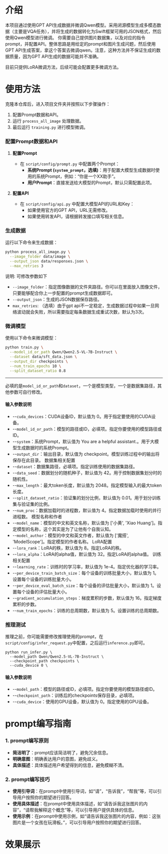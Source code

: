
# 介绍
本项目通过使用GPT API生成数据并微调Qwen模型。采用闭源模型生成多模态数据（主要是VQA任务），并将生成的数据转化为Swift框架可用的JSON格式，然后使用Qwen模型进行微调。
你需要自己提供图片数据集，以及对应的指令prompt，并配置API。整体思路是用给定的prompt和图片生成问题，然后使用GPT API生成答案，拿这个答案去微调qwen。注意，这种方法并不保证生成的数据质量，因为GPT API生成的数据可能并不准确。

目前只提供LoRA微调方法，后续可能会配置更多微调方法。

# 使用方法

克隆本仓库后，进入项目文件夹并按照以下步骤操作：

1. 配置Prompt数据和API。
2. 运行 `process_all_image` 处理数据。
3. 最后运行 `training.py` 进行模型微调。

### 配置Prompt数据和API

1. **配置Prompt**  
   - 在 `script/config/prompt.py` 中配置两个Prompt：
     - **系统Prompt (`system_prompt`，选填)**：用于配置大模型生成数据时使用的系统Prompt，例如：“你是一个XX助手”。
     - **用户Prompt**：直接发送给大模型的Prompt，默认只需配置此项。
   
2. **配置API**  
   - 在 `script/config/api.py` 中配置大模型API的URL和Key：
     - 如果使用官方的GPT API，URL无需修改。
     - 如果使用转发API，请根据转发接口填写相关信息。

### 生成数据

运行以下命令来生成数据：

```bash
python process_all_image.py \
  --image_folder data/image \
  --output_json data/responses.json \
  --max_retries 3
```
说明:
可修改参数如下
- `--image_folder`：指定图像数据的文件夹路径。你可以在里面放入图像文件，只要能够配合你上一步配置的prompt生成数据即可。
- `--output_json`：生成的JSON数据保存路径。
- `max_retries`: （选填）由于gpt api不一定稳定，生成数据过程中如果一旦网络波动就会失败，所以需要指定每条数据生成重试次数，默认为3次。

### 微调模型

使用以下命令来微调模型：

```bash
python train.py \
  --model_id_or_path Qwen/Qwen2.5-VL-7B-Instruct \
  --dataset data/sft_data.json \
  --output_dir checkpoints \
  --num_train_epochs 10 \
  --split_dataset_ratio 0.8

```

---
必填的是`model_id_or_path`和`dataset`，一个是模型类型，一个是数据集路径，其他参数可自行修改。

#### 输入参数说明
- --`cuda_devices`：CUDA设备ID，默认值为 0。用于指定要使用的CUDA设备。
- --`model_id_or_path`：模型的路径或ID，必填项。指定你要使用的模型路径或ID。
- --`system`：系统Prompt，默认值为 You are a helpful assistant.。用于大模型生成数据时的系统Prompt。
- --`output_dir`：输出目录，默认值为 checkpoint。模型训练过程中的输出将保存在此目录。
数据集相关配置
- --`dataset`：数据集路径，必填项。指定训练使用的数据集路径。
- --`data_seed`：数据划分的随机种子，默认值为 42。用于控制数据集划分时的随机性。
- --`max_length`：最大token长度，默认值为 2048。指定模型输入的最大token长度。
- --`split_dataset_ratio`：验证集的划分比例，默认值为 0.01。用于划分训练集与验证集的比例。
- --`num_proc`：数据加载时的进程数，默认值为 4。指定数据加载时使用的并行进程数。
模型名称和作者
- --`model_name`：模型的中文和英文名称，默认值为 ['小黄', 'Xiao Huang']。指定模型的名称，这个其实是为了让他有个自我认知。
- --`model_author`：模型的中文和英文作者，默认值为 ['魔搭', 'ModelScope']。指定模型的作者名称。
LoRA配置
- --`lora_rank`：LoRA的秩，默认值为 8。指定LoRA的秩。
- --`lora_alpha`：LoRA的alpha值，默认值为 32。指定LoRA的alpha值。
训练相关配置
- --`learning_rate`：训练时的学习率，默认值为 1e-4。指定优化器的学习率。
- --`per_device_train_batch_size`：每个设备的训练批量大小，默认值为 1。设置每个设备的训练批量大小。
- --`per_device_eval_batch_size`：每个设备的评估批量大小，默认值为 1。设置每个设备的评估批量大小。
- --`gradient_accumulation_steps`：梯度累积的步数，默认值为 16。指定梯度累积的步数。
- --`num_train_epochs`：训练的总周期数，默认值为 5。设置训练的总周期数。

### 推理测试
推理之前，你可能需要修改推理使用的prompt，在`script/config/infer_request.py`中配置，之后运行`inference.py`即可。
```
python run_infer.py \
  --model_path Qwen/Qwen2.5-VL-7B-Instruct \
  --checkpoint_path checkpoints \
  --cuda_device 0 \
  ```
#### 输入参数说明
- --`model_path`：模型的路径或ID，必填项。指定你要使用的模型路径或ID。
- --`checkpoint_path`：训练后的checkpoints保存目录，必填项。
- --`cuda_device`：使用的GPU设备，默认值为 0。指定使用的GPU设备。

# prompt编写指南
### 1. prompt编写原则
- **简洁明了**：prompt应该简洁明了，避免冗余信息。
- **明确意图**：明确表达用户的意图，避免歧义。
- **具体描述**：具体描述用户希望得到的信息，避免模糊不清。

### 2. prompt编写技巧
- **使用引导词**：在prompt中使用引导词，如“请”，“告诉我”，“帮我”等，可以引导用户按照你的期望进行回答。
- **使用具体描述**：在prompt中使用具体描述，如“请告诉我这张图片的内容”，“请帮我解释这个概念”等，可以引导用户提供具体的信息。
- **使用示例**：在prompt中使用示例，如“请告诉我这张图片的内容，例如：这张图片是一个女孩在玩滑板。”，可以引导用户按照你的期望进行回答。
# 效果展示